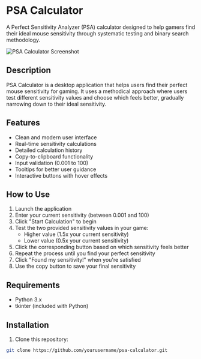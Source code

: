 # PSA Calculator

A Perfect Sensitivity Analyzer (PSA) calculator designed to help gamers find their ideal mouse sensitivity through systematic testing and binary search methodology.

![PSA Calculator Screenshot]([screenshot.png](https://ibb.co/FqbjQX33))

## Description

PSA Calculator is a desktop application that helps users find their perfect mouse sensitivity for gaming. It uses a methodical approach where users test different sensitivity values and choose which feels better, gradually narrowing down to their ideal sensitivity.

## Features

- Clean and modern user interface
- Real-time sensitivity calculations
- Detailed calculation history
- Copy-to-clipboard functionality
- Input validation (0.001 to 100)
- Tooltips for better user guidance
- Interactive buttons with hover effects

## How to Use

1. Launch the application
2. Enter your current sensitivity (between 0.001 and 100)
3. Click "Start Calculation" to begin
4. Test the two provided sensitivity values in your game:
   - Higher value (1.5x your current sensitivity)
   - Lower value (0.5x your current sensitivity)
5. Click the corresponding button based on which sensitivity feels better
6. Repeat the process until you find your perfect sensitivity
7. Click "Found my sensitivity!" when you're satisfied
8. Use the copy button to save your final sensitivity

## Requirements

- Python 3.x
- tkinter (included with Python)

## Installation

1. Clone this repository:
```bash
git clone https://github.com/yourusername/psa-calculator.git
